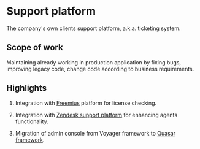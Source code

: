 # Support platform

The company's own clients support platform, a.k.a. ticketing system.

## Scope of work

Maintaining already working in production application
by fixing bugs, improving legacy code, change code according to business requirements.

## Highlights

1. Integration with [Freemius](https://freemius.com/) platform for license checking.

2. Integration with [Zendesk support platform](https://www.zendesk.com/) for enhancing agents functionality.

3. Migration of admin console from Voyager framework to [Quasar framework](https://quasar.dev). 
